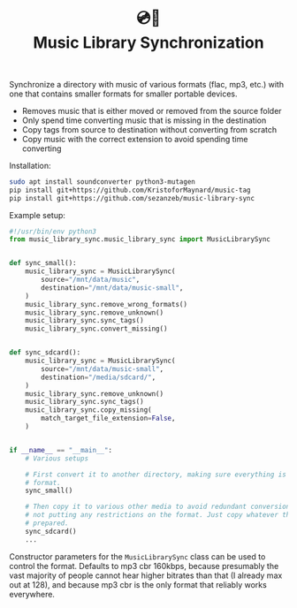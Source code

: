 <h1 align="center">💿📂<br/>Music Library Synchronization</h1>
<br/>

Synchronize a directory with music of various formats (flac, mp3, etc.) with one
that contains smaller formats for smaller portable devices.

- Removes music that is either moved or removed from the source folder
- Only spend time converting music that is missing in the destination
- Copy tags from source to destination without converting from scratch
- Copy music with the correct extension to avoid spending time converting

Installation:

```bash
sudo apt install soundconverter python3-mutagen
pip install git+https://github.com/KristoforMaynard/music-tag
pip install git+https://github.com/sezanzeb/music-library-sync
```

Example setup:

```py
#!/usr/bin/env python3
from music_library_sync.music_library_sync import MusicLibrarySync


def sync_small():
    music_library_sync = MusicLibrarySync(
        source="/mnt/data/music",
        destination="/mnt/data/music-small",
    )
    music_library_sync.remove_wrong_formats()
    music_library_sync.remove_unknown()
    music_library_sync.sync_tags()
    music_library_sync.convert_missing()


def sync_sdcard():
    music_library_sync = MusicLibrarySync(
        source="/mnt/data/music-small",
        destination="/media/sdcard/",
    )
    music_library_sync.remove_unknown()
    music_library_sync.sync_tags()
    music_library_sync.copy_missing(
        match_target_file_extension=False,
    )


if __name__ == "__main__":
    # Various setups

    # First convert it to another directory, making sure everything is of the correct
    # format.
    sync_small()

    # Then copy it to various other media to avoid redundant conversions, this time
    # not putting any restrictions on the format. Just copy whatever the other steps
    # prepared.
    sync_sdcard()
    ...
```

Constructor parameters for the `MusicLibrarySync` class can be used to control the
format. Defaults to mp3 cbr 160kbps, because presumably the vast majority of people
cannot hear higher bitrates than that (I already max out at 128), and because mp3 cbr
is the only format that reliably works everywhere.
